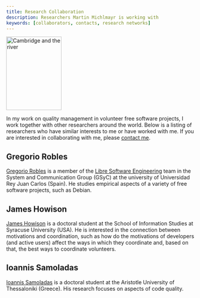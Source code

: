 ```yaml
---
title: Research Collaboration
description: Researchers Martin Michlmayr is working with
keywords: [collaborators, contacts, research networks]
---
```


<div class="right">
<img src = "../../images/r_cam_punting.jpg" class="border" alt="Cambridge and the river" width="148" height="196" />
</div>

In my work on quality management in volunteer free software projects, I
work together with other researchers around the world.  Below is a listing
of researchers who have similar interests to me or have worked with me.  If
you are interested in collaborating with me, please <a href =
"../../contact/">contact me</a>.

<h2>Gregorio Robles</h2>

<a href = "http://gsyc.urjc.es/~grex/">Gregorio Robles</a> is
a member of the <a href = "http://libresoft.urjc.es/">Libre Software
Engineering</a> team in the System and Communication Group (GSyC) at the
university of Universidad Rey Juan Carlos (Spain).  He studies empirical
aspects of a variety of free software projects, such as Debian.

<h2>James Howison</h2>

<a href = "http://james.howison.name/">James Howison</a> is a doctoral
student at the School of Information Studies at Syracuse University (USA).
He is interested in the connection between motivations and coordination,
such as how do the motivations of developers (and active users) affect the
ways in which they coordinate and, based on that, the best ways to
coordinate volunteers.

<h2>Ioannis Samoladas</h2>

<a href = "http://www.samoladas.com/">Ioannis Samoladas</a> is a doctoral
student at the Aristotle University of Thessaloniki (Greece).  His research
focuses on aspects of code quality.

